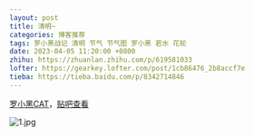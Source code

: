 ```yaml
---
layout: post
title: 清明~
categories: 博客推荐
tags: 罗小黑战记 清明 节气 节气图 罗小黑 若水 花轮
date: 2023-04-05 11:20:00 +0800
zhihu: https://zhuanlan.zhihu.com/p/619581033
lofter: https://gearkey.lofter.com/post/1cb86476_2b8accf7e
tieba: https://tieba.baidu.com/p/8342714846
---
```


[罗小黑CAT](https://weibo.com/2019071187/MAxcSnWBA)，[贴吧查看](https://tieba.baidu.com/p/8342714846)

![1.jpg](https://s2.loli.net/2023/04/05/fUO9eJlnMSu53xE.jpg)